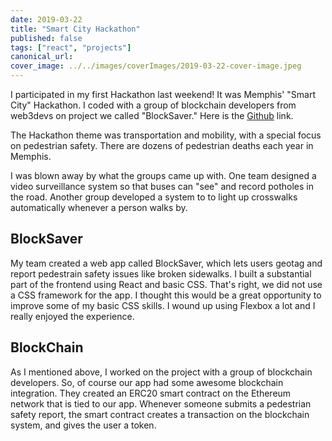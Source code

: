 ```yaml
---
date: 2019-03-22
title: "Smart City Hackathon"
published: false
tags: ["react", "projects"]
canonical_url:
cover_image: ../../images/coverImages/2019-03-22-cover-image.jpeg
---
```


I participated in my first Hackathon last weekend! It was Memphis' "Smart City" Hackathon. I coded with a group of blockchain developers from web3devs on project we called "BlockSaver." Here is the [Github](https://github.com/edezekiel/blocksaver) link.

The Hackathon theme was transportation and mobility, with a special focus on pedestrian safety. There are dozens of pedestrian deaths each year in Memphis.

I was blown away by what the groups came up with. One team designed a video surveillance system so that buses can "see" and record potholes in the road. Another group developed a system to to light up crosswalks automatically whenever a person walks by.

## BlockSaver

My team created a web app called BlockSaver, which lets users geotag and report pedestrain safety issues like broken sidewalks. I built a substantial part of the frontend using React and basic CSS. That's right, we did not use a CSS framework for the app. I thought this would be a great opportunity to improve some of my basic CSS skills. I wound up using Flexbox a lot and I really enjoyed the experience.

## BlockChain

As I mentioned above, I worked on the project with a group of blockchain developers. So, of course our app had some awesome blockchain integration. They created an ERC20 smart contract on the Ethereum network that is tied to our app. Whenever someone submits a pedestrian safety report, the smart contract creates a transaction on the blockchain system, and gives the user a token.
